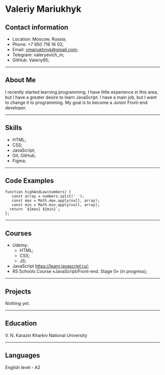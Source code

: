 # Valeriy Mariukhyk

## Contact information
* Location: Moscow, Russia;
* Phone: +7 950 716 16 02;
* Email: vmariukhnyk@gmail.com;
* Telegram: valeryevich_m;
* GitHub: Valeriy95;

****
## About Me
I recently started learning programming. I have little experience in this area, but I have a greater desire to learn JavaScript. I have a main job, but I want to change it to programming. My goal is to become a Junior Front-end developer.

****
## Skills
* HTML;
* CSS;
* JavaScript;
* Git, GitHub;
* Figma;

****
## Code Examples
``` JS
function highAndLow(numbers) {
   const array = numbers.split(' ');
   const max = Math.max.apply(null, array);
   const min = Math.min.apply(null, array);
  return `${max} ${min}`;
};
```

****
## Courses
* Udemy: 
    + HTML; 
    + CSS; 
    + JS;
* JavaScript https://learn.javascript.ru/;
* RS Schools Course «JavaScript/Front-end. Stage 0» (in progress);

****
## Projects
*Nothing yet.*

****
## Education
V. N. Karazin Kharkiv National University

****
## Languages
English level - A2
